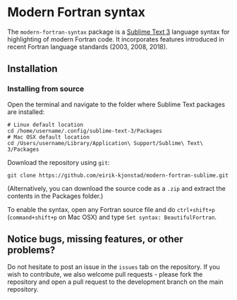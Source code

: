 # Modern Fortran syntax

The `modern-fortran-syntax` package is a [Sublime Text 3](https://www.sublimetext.com/) language syntax for highlighting of modern Fortran code. It incorporates features introduced in recent Fortran language standards (2003, 2008, 2018). 

## Installation

### Installing from source
Open the terminal and navigate to the folder where Sublime Text packages are installed:
```shell
# Linux default location
cd /home/username/.config/sublime-text-3/Packages
# Mac OSX default location
cd /Users/username/Library/Application\ Support/Sublime\ Text\ 3/Packages
```
Download the repository using `git`:
```shell
git clone https://github.com/eirik-kjonstad/modern-fortran-sublime.git
```
(Alternatively, you can download the source code as a `.zip` and extract the contents in the Packages folder.) 

To enable the syntax, open any Fortran source file and do `ctrl+shift+p` (`command+shift+p` on Mac OSX) and type `Set syntax: BeautifulFortran`.

## Notice bugs, missing features, or other problems?
Do not hesitate to post an issue in the `issues` tab on the repository. If you wish to contribute, we also welcome pull requests - please fork the repository and open a pull request to the development branch on the main repository.
